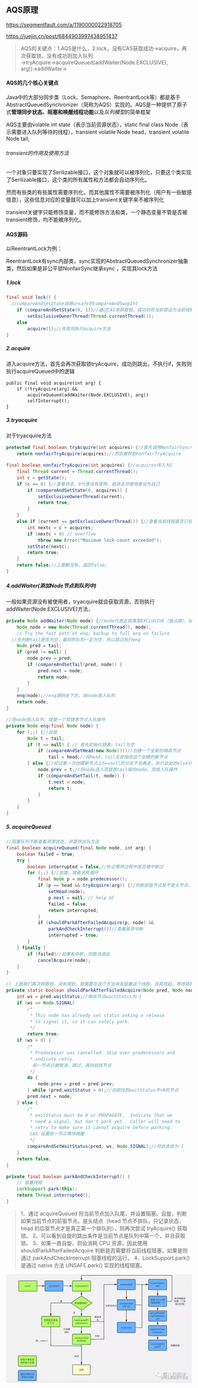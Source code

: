 ## AQS原理

https://segmentfault.com/a/1190000022918705

https://juejin.cn/post/6844903997438951437

>   AQS的关键点：1.AQS是什么，2.lock，没有CAS获取成功→acquire，再次获取锁，没有成功则加入队列→tryAcquire→acquireQueued(addWaiter(Node.EXCLUSIVE), arg))→addWaiter→

#### AQS的几个核心关键点

Java中的大部分同步类（Lock、Semaphore、ReentrantLock等）都是基于AbstractQueuedSynchronizer（简称为AQS）实现的。AQS是一种提供了原子式**管理同步状态、阻塞和唤醒线程功能**以及*队列模型*的简单框架

AQS主要由volatile int state（表示当前资源状态），static final class Node（表示需要进入队列等待的线程），transient volatile Node head，transient volatile Node tail;

###### transient的作用及使用方法

一个对象只要实现了Serilizable接口，这个对象就可以被序列化，只要这个类实现了Serilizable接口，这个类的所有属性和方法都会自动序列化。

  然而有些类的有些属性需要序列化，而其他属性不需要被序列化（用户有一些敏感信息），这些信息对应的变量就可以加上transient关键字来不被序列化

transient关键字只能修饰变量，而不能修饰方法和类，一个静态变量不管是否被transient修饰，均不能被序列化。

#### AQS源码

以ReentrantLock为例：

ReentrantLock有sync内部类，sync实现的AbstractQueuedSynchronizer抽象类，然后如果是非公平锁NonfairSync继承sync ，实现其lock方法

##### 1.lock

```java
final void lock() {
  //compareAndSetState调用unsafe的compareAndSwapInt
    if (compareAndSetState(0, 1))//通过CAS来获取锁，成功则将当前锁设为当前线程拥有
        setExclusiveOwnerThread(Thread.currentThread());
    else
        acquire(1);//失败则执行acquire方法
}
```

##### 2.acquire

进入acquire方法，首先会再次获取锁tryAcquire，成功则跳出，不执行if，失败则执行acquireQueued中的逻辑

```
public final void acquire(int arg) {
    if (!tryAcquire(arg) &&
        acquireQueued(addWaiter(Node.EXCLUSIVE), arg))
        selfInterrupt();
}
```

##### 3.tryacquire

对于tryacquire方法

```java
protected final boolean tryAcquire(int acquires) {//首先调用NonfairSync中的tryAcquire方法，
    return nonfairTryAcquire(acquires);//然后被转到nonfairTryAcquire
```

```java
final boolean nonfairTryAcquire(int acquires) {//acquires传入为1
    final Thread current = Thread.currentThread();
    int c = getState();
    if (c == 0) {//查看状态，0代表没有使用，就进去将使用者设为自己
        if (compareAndSetState(0, acquires)) {
            setExclusiveOwnerThread(current);
            return true;
        }
    }
    else if (current == getExclusiveOwnerThread()) {//查看当前线程是否已经占用，
        int nextc = c + acquires;
        if (nextc < 0) // overflow
            throw new Error("Maximum lock count exceeded");
        setState(nextc);
        return true;
    }
    return false;//上面都没有，返回false;
}
```

##### 4.addWaiter(添加Node节点到队列中)

一般如果资源没有被使用者，tryacquire就会获取资源，否则执行addWaiter(Node.EXCLUSIVE)方法，

```java
private Node addWaiter(Node mode) {//mode代表此锁类型EXCLUSIVE（独占锁），SHARED（共享锁）
    Node node = new Node(Thread.currentThread(), mode);
    // Try the fast path of enq; backup to full enq on failure
  //先判断tail是否为空，最初的队列一定为空，所以跳过执行enq
    Node pred = tail;
    if (pred != null) {
        node.prev = pred;
        if (compareAndSetTail(pred, node)) {
            pred.next = node;
            return node;
        }
    }
    enq(node);//enq源码在下方，将node放入队列
    return node;
}
```

```java
//将node放入队列，就是一个双链表节点入队操作
private Node enq(final Node node) {
    for (;;) {//自旋
        Node t = tail;
        if (t == null) { // 首先初始化链表，tail为空
            if (compareAndSetHead(new Node()))//创建一个全新的哨兵节点
                tail = head;//将head，tail全部指向这个创建的新节点
        } else {//经过第一次创建新节点上t==null的分支不会再走，执行此处的else分支
            node.prev = t;//将node连入双链表tail指向node，完成入队操作
            if (compareAndSetTail(t, node)) {
                t.next = node;
                return t;
            }
        }
    }
}
```

##### 5. acquireQueued

```java
//阻塞队列不断查看资源状态，并提供出队方法
final boolean acquireQueued(final Node node, int arg) {
    boolean failed = true;
    try {
        boolean interrupted = false;//标记等待过程中是否被中断过
        for (;;) {//自旋，或者说死循环
            final Node p = node.predecessor();
            if (p == head && tryAcquire(arg)) {//判断前驱节点是不是头节点，第一次为true，再次获取锁成功就更改队列头节点，失败跳出if，执行shouldParkAfterFailedAcquire，然后再次自旋，直到获取到锁
                setHead(node);
                p.next = null; // help GC
                failed = false;
                return interrupted;
            }
            if (shouldParkAfterFailedAcquire(p, node) &&
                parkAndCheckInterrupt())//查看是否中断
                interrupted = true;
        }
    } finally {
        if (failed)//如果有中断，则取消退出
            cancelAcquire(node);
    }
}
```

```java
// 上面我们再次获取锁，没有得到，就需要在这个方法中去阻塞这个线程，将其挂起，等待锁的释放
private static boolean shouldParkAfterFailedAcquire(Node pred, Node node) {
    int ws = pred.waitStatus;//哨兵节点waitStatus为-1
    if (ws == Node.SIGNAL)
        /*
         * This node has already set status asking a release
         * to signal it, so it can safely park.
         */
        return true;
    if (ws > 0) {
        /*
         * Predecessor was cancelled. Skip over predecessors and
         * indicate retry.
          前一节点已被取消，跳过，再向前找节点
         */
        do {
            node.prev = pred = pred.prev;
        } while (pred.waitStatus > 0);//向前找到waitStatus不>0的节点
        pred.next = node;
    } else {
        /*
         * waitStatus must be 0 or PROPAGATE.  Indicate that we
         * need a signal, but don't park yet.  Caller will need to
         * retry to make sure it cannot acquire before parking.
         CAS 设置前一节点等待唤醒
         */
        compareAndSetWaitStatus(pred, ws, Node.SIGNAL);//将状态改为-1
    }
    return false;
}
```

```java
private final boolean parkAndCheckInterrupt() {
    // 阻塞线程
    LockSupport.park(this);
    return Thread.interrupted();
}
```

>   1、通过 acquireQueued 将当前节点加入队尾，并设置阻塞。自旋，判断如果当前节点的前驱节点。是头结点（head 节点不排队，只记录状态，head 的后驱节点才是真正第一个排队的），则再次尝试 tryAcquire() 获取锁。 2、可以看到自旋的跳出条件是当前节点是队列中第一个，并且获取锁。 3、如果一直自旋，则会消耗 CPU 资源，因此使用 shouldParkAfterFailedAcquire 判断是否需要将当前线程阻塞，如果是则通过 parkAndCheckInterrupt 阻塞线程的运行。 4、LockSupport.park() 是通过 native 方法 UNSAFE.park() 实现的线程阻塞。

<img src="assets/de1a8e77dc054e5ca037a1e0be40f5eetplv-k3u1fbpfcp-watermark.awebp" alt="image.png" style="zoom:70%;" />
